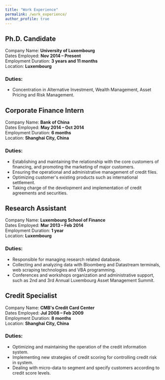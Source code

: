 ```yaml
---
title: "Work Experience"
permalink: /work_experience/
author_profile: true
---
```



## Ph.D. Candidate
Company Name: **University of Luxembourg**</br>
Dates Employed: **Nov 2014 – Present**</br>
Employment Duration: **3 years and 11 months**</br>
Location: **Luxembourg**
### Duties:
* Concentration in Alternative Investment, Wealth Management, Asset Pricing and Risk Management.

## Corporate Finance Intern
Company Name: **Bank of China**</br>
Dates Employed: **May 2014 – Oct 2014**</br>
Employment Duration: **6 months**</br>
Location: **Shanghai City, China**
### Duties:
* Establishing and maintaining the relationship with the core customers of financing, and promoting the marketing of major customers.
* Ensuring the operational and administrative management of credit files.
* Optimizing customer's existing products such as international settlement.
* Taking charge of the development and implementation of credit agreements and securities.

## Research Assistant
Company Name: **Luxembourg School of Finance**</br>
Dates Employed: **Mar 2013 – Feb 2014**</br>
Employment Duration: **1 year**</br>
Location: **Luxembourg**</br>
### Duties:
* Responsible for managing research related database.
* Collecting and analyzing data with Bloomberg and Datastream terminals, web scraping technologies and VBA programming. 
* Conferences and workshops organization and administrative support, such as 2nd and 3rd Annual Luxembourg Asset Management Summit.

## Credit Specialist
Company Name: **CMB's Credit Card Center**</br>
Dates Employed: **Jul 2008 – Feb 2009**</br>
Employment Duration: **8 months**</br>
Location: **Shanghai City, China**</br>
### Duties:
* Optimizing and maintaining the operation of the credit information system. 
* Implementing new strategies of credit scoring for controlling credit risk in system. 
* Dealing with micro-data to segment and specify customers according to credit score levels.



